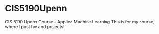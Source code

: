 # CIS5190Upenn
CIS 5190 Upenn Course - Applied Machine Learning
This is for my course, where I post hw and projects!
